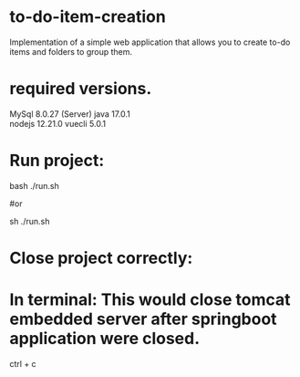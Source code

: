 # to-do-item-creation
Implementation of a simple web application that allows you to create to-do items and folders to group them.

# required versions.

MySql 8.0.27 (Server)
java 17.0.1  
nodejs 12.21.0
vuecli  5.0.1

# Run project:

bash ./run.sh

#or

sh ./run.sh

# Close project correctly:
# In terminal: This would close tomcat embedded server after springboot application were closed.

ctrl + c
